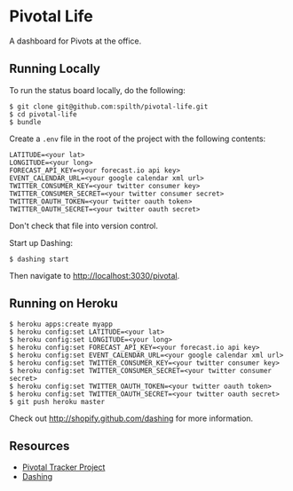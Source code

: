 # Pivotal Life

A dashboard for Pivots at the office.

## Running Locally

To run the status board locally, do the following:

    $ git clone git@github.com:spilth/pivotal-life.git
    $ cd pivotal-life
    $ bundle

Create a `.env` file in the root of the project with the following contents:

    LATITUDE=<your lat>
    LONGITUDE=<your long>
    FORECAST_API_KEY=<your forecast.io api key>
    EVENT_CALENDAR_URL=<your google calendar xml url>
    TWITTER_CONSUMER_KEY=<your twitter consumer key>
    TWITTER_CONSUMER_SECRET=<your twitter consumer secret>
    TWITTER_OAUTH_TOKEN=<your twitter oauth token>
    TWITTER_OAUTH_SECRET=<your twitter oauth secret>

Don't check that file into version control.

Start up Dashing:

    $ dashing start

Then navigate to <http://localhost:3030/pivotal>.

## Running on Heroku

    $ heroku apps:create myapp
    $ heroku config:set LATITUDE=<your lat>
    $ heroku config:set LONGITUDE=<your long>
    $ heroku config:set FORECAST_API_KEY=<your forecast.io api key>
    $ heroku config:set EVENT_CALENDAR_URL=<your google calendar xml url>
    $ heroku config:set TWITTER_CONSUMER_KEY=<your twitter consumer key>
    $ heroku config:set TWITTER_CONSUMER_SECRET=<your twitter consumer secret>
    $ heroku config:set TWITTER_OAUTH_TOKEN=<your twitter oauth token>
    $ heroku config:set TWITTER_OAUTH_SECRET=<your twitter oauth secret>
    $ git push heroku master

Check out http://shopify.github.com/dashing for more information.

## Resources

- [Pivotal Tracker Project](https://www.pivotaltracker.com/s/projects/950406)
- [Dashing](http://shopify.github.com/dashing)


